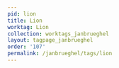 ```yaml
---
pid: lion
title: Lion
worktag: Lion
collection: worktags_janbrueghel
layout: tagpage_janbrueghel
order: '107'
permalink: /janbrueghel/tags/lion
---
```

